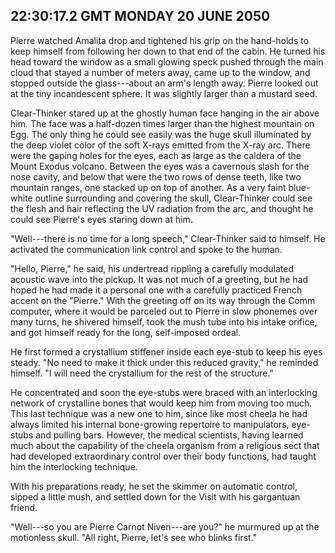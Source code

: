 ## 22:30:17.2 GMT MONDAY 20 JUNE 2050
Pierre watched Amalita drop and tightened his grip on the hand-holds to keep himself from following her down to that end of the cabin. He turned his head toward the window as a small glowing speck pushed through the main cloud that stayed a number of meters away, came up to the window, and stopped outside the glass---about an arm's length away. Pierre looked out at the tiny incandescent sphere. It was slightly larger than a mustard seed.

Clear-Thinker stared up at the ghostly human face hanging in the air above him. The face was a half-dozen times larger than the highest mountain on Egg. The only thing he could see easily was the huge skull illuminated by the deep violet color of the soft X-rays emitted from the X-ray arc. There were the gaping holes for the eyes, each as large as the caldera of the Mount Exodus volcano. Between the eyes was a cavernous slash for the nose cavity, and below that were the two rows of dense teeth, like two mountain ranges, one stacked up on top of another. As a very faint blue-white outline surrounding and covering the skull, Clear-Thinker could see the flesh and hair reflecting the UV radiation from the arc, and thought he could see Pierre's eyes staring down at him.

"Well---there is no time for a long speech," Clear-Thinker said to himself. He activated the communication link control and spoke to the human.

"Hello, Pierre," he said, his undertread rippling a carefully modulated acoustic wave into the pickup. It was not much of a greeting, but he had hoped he had made it a personal one with a carefully practiced French accent on the "Pierre." With the greeting off on its way through the Comm computer, where it would be parceled out to Pierre in slow phonemes over many turns, he shivered himself, took the mush tube into his intake orifice, and got himself ready for the long, self-imposed ordeal.

He first formed a crystallium stiffener inside each eye-stub to keep his eyes steady. "No need to make it thick under this reduced gravity," he reminded himself. "I will need the crystallium for the rest of the structure."

He concentrated and soon the eye-stubs were braced with an interlocking network of crystalline bones that would keep him from moving too much. This last technique was a new one to him, since like most cheela he had always limited his internal bone-growing repertoire to manipulators, eye-stubs and pulling bars. However, the medical scientists, having learned much about the capability of the cheela organism from a religious sect that had developed extraordinary control over their body functions, had taught him the interlocking technique.

With his preparations ready, he set the skimmer on automatic control, sipped a little mush, and settled down for the Visit with his gargantuan friend.

"Well---so you are Pierre Carnot Niven---are you?" he murmured up at the motionless skull. "All right, Pierre, let's see who blinks first."